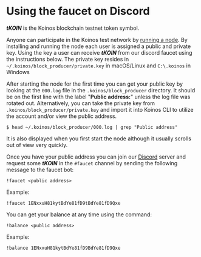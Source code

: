 # Using the faucet on Discord

_**tKOIN**_ is the Koinos blockchain testnet token symbol.

Anyone can participate in the Koinos test network by [running a node](../quickstart/running-a-koinos-node.md). By installing and running the node each user is assigned a public and private key. Using the key a user can receive _**tKOIN**_ from our discord faucet using the instructions below. The private key resides in `~/.koinos/block_producer/private.key` in macOS/Linux and `C:\.koinos` in Windows

After starting the node for the first time you can get your public key by looking at the `000.log` file in the `.koinos/block_producer` directory. It should be on the first line with the label "**Public address:**" unless the log file was rotated out. Alternatively, you can take the private key from `.koinos/block_producer/private.key` and import it into Koinos CLI to utilize the account and/or view the public address.

```console
$ head ~/.koinos/block_producer/000.log | grep "Public address"
```

It is also displayed when you first start the node although it usually scrolls out of view very quickly.


Once you have your public address you can join our [Discord](https://discord.com/invite/GErGNsu) server and request some _**tKOIN**_ in the `#faucet` channel by sending the following message to the faucet bot:

```
!faucet <public address>
```

Example:

```
!faucet 1ENxxuH81kytBdYe81fD9tBdYe81fD9Qxe
```

You can get your balance at any time using the command:

```
!balance <public address>
```

Example:

```
!balance 1ENxxuH81kytBdYe81fD9BdYe81fD9Qxe
```
